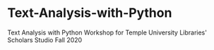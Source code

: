 # Text-Analysis-with-Python
Text Analysis with Python Workshop for Temple University Libraries' Scholars Studio Fall 2020
